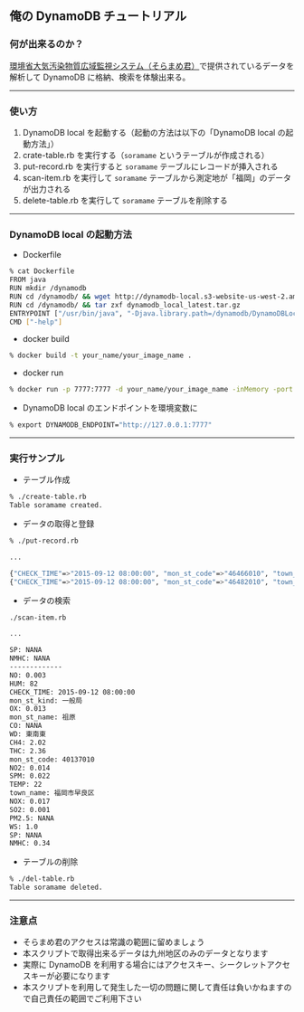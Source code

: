 ## 俺の DynamoDB チュートリアル

### 何が出来るのか？

[環境省大気汚染物質広域監視システム（そらまめ君）](http://soramame.taiki.go.jp/)で提供されているデータを解析して DynamoDB に格納、検索を体験出来る。

***

### 使い方

1. DynamoDB local を起動する（起動の方法は以下の「DynamoDB local の起動方法」）
2. crate-table.rb を実行する（`soramame` というテーブルが作成される）
3. put-record.rb を実行すると `soramame` テーブルにレコードが挿入される
4. scan-item.rb を実行して `soramame` テーブルから測定地が「福岡」のデータが出力される
5. delete-table.rb を実行して `soramame` テーブルを削除する

***

### DynamoDB local の起動方法

- Dockerfile

```sh
% cat Dockerfile
FROM java
RUN mkdir /dynamodb
RUN cd /dynamodb/ && wget http://dynamodb-local.s3-website-us-west-2.amazonaws.com/dynamodb_local_latest.tar.gz
RUN cd /dynamodb/ && tar zxf dynamodb_local_latest.tar.gz
ENTRYPOINT ["/usr/bin/java", "-Djava.library.path=/dynamodb/DynamoDBLocal_lib", "-jar", "/dynamodb/DynamoDBLocal.jar"]
CMD ["-help"]
```

- docker build

```sh
% docker build -t your_name/your_image_name .
```

- docker run

```sh
% docker run -p 7777:7777 -d your_name/your_image_name -inMemory -port 7777
```

- DynamoDB local のエンドポイントを環境変数に

```sh
% export DYNAMODB_ENDPOINT="http://127.0.0.1:7777"
```

***

### 実行サンプル

- テーブル作成

```sh
% ./create-table.rb
Table soramame created.
```

- データの取得と登録

```sh
% ./put-record.rb

...

{"CHECK_TIME"=>"2015-09-12 08:00:00", "mon_st_code"=>"46466010", "town_name"=>"志布志市", "mon_st_name"=>"志布志", "SO2"=>"0.002", "NO"=>"0.002", "NO2"=>"0.006", "NOX"=>"0.008", "CO"=>"NANA", "OX"=>"0.015", "NMHC"=>"0.10", "CH4"=>"2.06", "THC"=>"2.16", "SPM"=>"0.024", "PM2.5"=>"NANA", "SP"=>"NANA", "WD"=>"北西", "WS"=>"0.7", "TEMP"=>"NANA", "HUM"=>"NANA", "mon_st_kind"=>"一般局"}
{"CHECK_TIME"=>"2015-09-12 08:00:00", "mon_st_code"=>"46482010", "town_name"=>"肝属郡東串良町", "mon_st_name"=>"東串良", "SO2"=>"0", "NO"=>"0.001", "NO2"=>"0.003", "NOX"=>"0.004", "CO"=>"NANA", "OX"=>"0.014", "NMHC"=>"0.22", "CH4"=>"2.45", "THC"=>"2.67", "SPM"=>"0.044", "PM2.5"=>"NANA", "SP"=>"NANA", "WD"=>"西南西", "WS"=>"0.9", "TEMP"=>"NANA", "HUM"=>"NANA", "mon_st_kind"=>"一般局"}
```

- データの検索

```sh
./scan-item.rb

...

SP: NANA
NMHC: NANA
-------------
NO: 0.003
HUM: 82
CHECK_TIME: 2015-09-12 08:00:00
mon_st_kind: 一般局
OX: 0.013
mon_st_name: 祖原
CO: NANA
WD: 東南東
CH4: 2.02
THC: 2.36
mon_st_code: 40137010
NO2: 0.014
SPM: 0.022
TEMP: 22
town_name: 福岡市早良区
NOX: 0.017
SO2: 0.001
PM2.5: NANA
WS: 1.0
SP: NANA
NMHC: 0.34
```

- テーブルの削除

```sh
% ./del-table.rb
Table soramame deleted.
```

***

### 注意点

- そらまめ君のアクセスは常識の範囲に留めましょう
- 本スクリプトで取得出来るデータは九州地区のみのデータとなります
- 実際に DynamoDB を利用する場合にはアクセスキー、シークレットアクセスキーが必要になります
- 本スクリプトを利用して発生した一切の問題に関して責任は負いかねますので自己責任の範囲でご利用下さい
